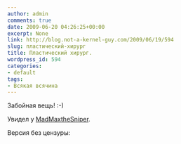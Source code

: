 ```yaml
---
author: admin
comments: true
date: 2009-06-20 04:26:25+00:00
excerpt: None
link: http://blog.not-a-kernel-guy.com/2009/06/19/594
slug: пластический-хирург
title: Пластический хирург.
wordpress_id: 594
categories:
- default
tags:
- Всякая всячина
---
```


Забойная вещь! :-)



Увидел у [MadMaxtheSniper](http://madmaxthesniper.livejournal.com/339728.html).

<!-- more -->
Версия без цензуры:



